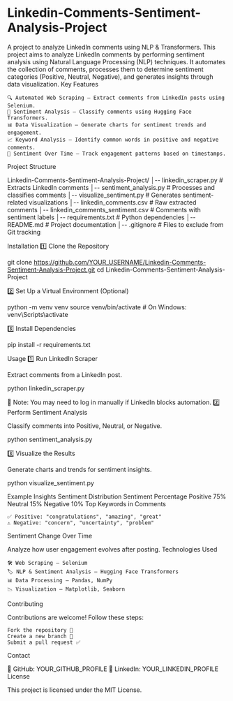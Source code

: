 # Linkedin-Comments-Sentiment-Analysis-Project
A project to analyze LinkedIn comments using NLP &amp; Transformers.
This project aims to analyze LinkedIn comments by performing sentiment analysis using Natural Language Processing (NLP) techniques. It automates the collection of comments, processes them to determine sentiment categories (Positive, Neutral, Negative), and generates insights through data visualization.
Key Features

    🔍 Automated Web Scraping – Extract comments from LinkedIn posts using Selenium.
    🧠 Sentiment Analysis – Classify comments using Hugging Face Transformers.
    📊 Data Visualization – Generate charts for sentiment trends and engagement.
    📈 Keyword Analysis – Identify common words in positive and negative comments.
    📅 Sentiment Over Time – Track engagement patterns based on timestamps.

Project Structure

Linkedin-Comments-Sentiment-Analysis-Project/
│-- linkedin_scraper.py          # Extracts LinkedIn comments
│-- sentiment_analysis.py        # Processes and classifies comments
│-- visualize_sentiment.py       # Generates sentiment-related visualizations
│-- linkedin_comments.csv        # Raw extracted comments
│-- linkedin_comments_sentiment.csv  # Comments with sentiment labels
│-- requirements.txt             # Python dependencies
│-- README.md                    # Project documentation
│-- .gitignore                    # Files to exclude from Git tracking

Installation
1️⃣ Clone the Repository

git clone https://github.com/YOUR_USERNAME/Linkedin-Comments-Sentiment-Analysis-Project.git
cd Linkedin-Comments-Sentiment-Analysis-Project

2️⃣ Set Up a Virtual Environment (Optional)

python -m venv venv
source venv/bin/activate  # On Windows: venv\Scripts\activate

3️⃣ Install Dependencies

pip install -r requirements.txt

Usage
1️⃣ Run LinkedIn Scraper

Extract comments from a LinkedIn post.

python linkedin_scraper.py

📌 Note: You may need to log in manually if LinkedIn blocks automation.
2️⃣ Perform Sentiment Analysis

Classify comments into Positive, Neutral, or Negative.

python sentiment_analysis.py

3️⃣ Visualize the Results

Generate charts and trends for sentiment insights.

python visualize_sentiment.py

Example Insights
Sentiment Distribution
Sentiment	Percentage
Positive	75%
Neutral	15%
Negative	10%
Top Keywords in Comments

    ✅ Positive: "congratulations", "amazing", "great"
    ⚠️ Negative: "concern", "uncertainty", "problem"

Sentiment Change Over Time

Analyze how user engagement evolves after posting.
Technologies Used

    🛠 Web Scraping – Selenium
    🏷 NLP & Sentiment Analysis – Hugging Face Transformers
    📊 Data Processing – Pandas, NumPy
    📉 Visualization – Matplotlib, Seaborn

Contributing

Contributions are welcome! Follow these steps:

    Fork the repository 🍴
    Create a new branch 🌿
    Submit a pull request ✅

Contact

📩 GitHub: YOUR_GITHUB_PROFILE
🔗 LinkedIn: YOUR_LINKEDIN_PROFILE
License

This project is licensed under the MIT License.
